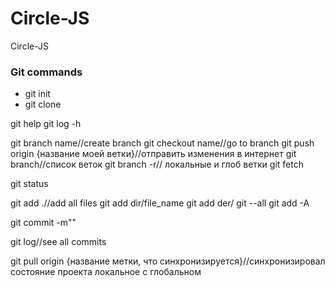# Circle-JS
Circle-JS

<h3>Git commands</h3>

<ul>
    <li>git init</li>
    <li>git clone</li>
</ul>

git help
git log -h

git branch name//create branch
git checkout name//go to branch
git push origin {название моей ветки}//отправить изменения в интернет
git branch//список веток
git branch -r// локальные и глоб ветки 
git fetch


git status

git add .//add all files
git add dir/file_name
git add der/
git --all
git add -A

git commit -m""

git log//see all commits 

git pull origin {название метки, что синхронизируется}//синхронизировал состояние проекта локальное с глобальном
